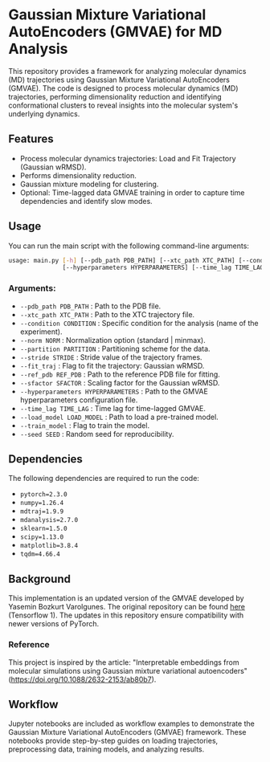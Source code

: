 # Gaussian Mixture Variational AutoEncoders (GMVAE) for MD Analysis

This repository provides a framework for analyzing molecular dynamics (MD) trajectories using Gaussian Mixture Variational AutoEncoders (GMVAE). The code is designed to process molecular dynamics (MD) trajectories, performing dimensionality reduction and identifying conformational clusters to reveal insights into the molecular system's underlying dynamics.

## Features
- Process molecular dynamics trajectories: Load and Fit Trajectory (Gaussian wRMSD).
- Performs dimensionality reduction.
- Gaussian mixture modeling for clustering.
- Optional: Time-lagged data GMVAE training in order to capture time dependencies and identify slow modes.

## Usage

You can run the main script with the following command-line arguments:

```bash
usage: main.py [-h] [--pdb_path PDB_PATH] [--xtc_path XTC_PATH] [--condition CONDITION] [--norm NORM] [--partition PARTITION] [--stride STRIDE] [--fit_traj] [--ref_pdb REF_PDB] [--sfactor SFACTOR]
               [--hyperparameters HYPERPARAMETERS] [--time_lag TIME_LAG] [--load_model LOAD_MODEL] [--train_model] [--seed SEED]
```

### Arguments:
- `--pdb_path PDB_PATH` : Path to the PDB file.
- `--xtc_path XTC_PATH` : Path to the XTC trajectory file.
- `--condition CONDITION` : Specific condition for the analysis (name of the experiment).
- `--norm NORM` : Normalization option (standard | minmax).
- `--partition PARTITION` : Partitioning scheme for the data.
- `--stride STRIDE` : Stride value of the trajectory frames.
- `--fit_traj` : Flag to fit the trajectory: Gaussian wRMSD.
- `--ref_pdb REF_PDB` : Path to the reference PDB file for fitting.
- `--sfactor SFACTOR` : Scaling factor for the Gaussian wRMSD.
- `--hyperparameters HYPERPARAMETERS` : Path to the GMVAE hyperparameters configuration file.
- `--time_lag TIME_LAG` : Time lag for time-lagged GMVAE.
- `--load_model LOAD_MODEL` : Path to load a pre-trained model.
- `--train_model` : Flag to train the model.
- `--seed SEED` : Random seed for reproducibility.

## Dependencies

The following dependencies are required to run the code:

- `pytorch=2.3.0`
- `numpy=1.26.4`
- `mdtraj=1.9.9`
- `mdanalysis=2.7.0`
- `sklearn=1.5.0`
- `scipy=1.13.0`
- `matplotlib=3.8.4`
- `tqdm=4.66.4`

## Background

This implementation is an updated version of the GMVAE developed by Yasemin Bozkurt Varolgunes. The original repository can be found [here](https://github.com/yabozkurt/gmvae) (Tensorflow 1). The updates in this repository ensure compatibility with newer versions of PyTorch.

### Reference

This project is inspired by the article:
"Interpretable embeddings from molecular simulations using Gaussian mixture variational autoencoders"
(https://doi.org/10.1088/2632-2153/ab80b7).

## Workflow

Jupyter notebooks are included as workflow examples to demonstrate the Gaussian Mixture Variational AutoEncoders (GMVAE) framework. These notebooks provide step-by-step guides on loading trajectories, preprocessing data, training models, and analyzing results.
